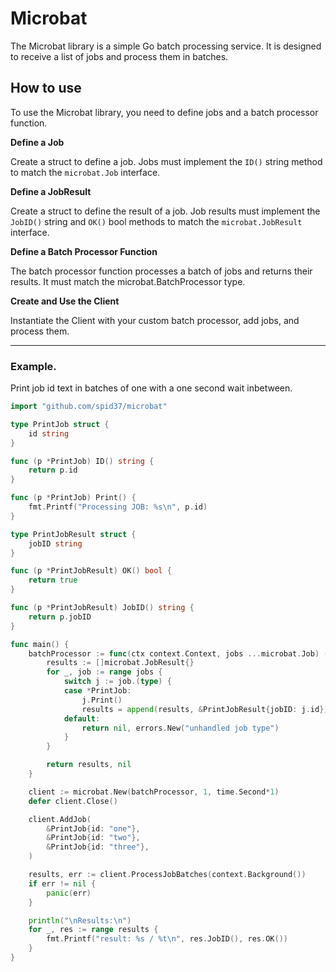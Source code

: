 # Microbat

The Microbat library is a simple Go batch processing service. It is designed to receive a list of jobs and process them in batches.

## How to use

To use the Microbat library, you need to define jobs and a batch processor function. 

**Define a Job**

Create a struct to define a job. Jobs must implement the `ID()` string method to match the `microbat.Job` interface.

**Define a JobResult**

Create a struct to define the result of a job. Job results must implement the `JobID()` string and `OK()` bool methods to match the `microbat.JobResult` interface.

**Define a Batch Processor Function**

The batch processor function processes a batch of jobs and returns their results. It must match the microbat.BatchProcessor type.

**Create and Use the Client**

Instantiate the Client with your custom batch processor, add jobs, and process them.

---

### Example.

Print job id text in batches of one with a one second wait inbetween.

```go
import "github.com/spid37/microbat"

type PrintJob struct {
	id string
}

func (p *PrintJob) ID() string {
	return p.id
}

func (p *PrintJob) Print() {
	fmt.Printf("Processing JOB: %s\n", p.id)
}

type PrintJobResult struct {
	jobID string
}

func (p *PrintJobResult) OK() bool {
	return true
}

func (p *PrintJobResult) JobID() string {
	return p.jobID
}

func main() {
	batchProcessor := func(ctx context.Context, jobs ...microbat.Job) ([]microbat.JobResult, error) {
		results := []microbat.JobResult{}
		for _, job := range jobs {
			switch j := job.(type) {
			case *PrintJob:
				j.Print()
				results = append(results, &PrintJobResult{jobID: j.id})
			default:
				return nil, errors.New("unhandled job type")
			}
		}

		return results, nil
	}

	client := microbat.New(batchProcessor, 1, time.Second*1)
	defer client.Close()

	client.AddJob(
		&PrintJob{id: "one"},
		&PrintJob{id: "two"},
		&PrintJob{id: "three"},
	)

	results, err := client.ProcessJobBatches(context.Background())
	if err != nil {
		panic(err)
	}

	println("\nResults:\n")
	for _, res := range results {
		fmt.Printf("result: %s / %t\n", res.JobID(), res.OK())
	}
}
```


